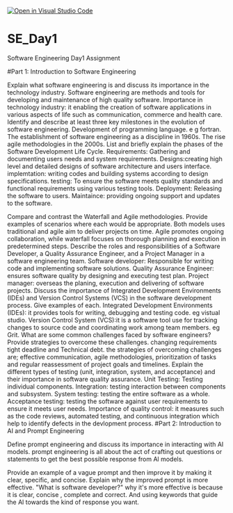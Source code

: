 [![Open in Visual Studio Code](https://classroom.github.com/assets/open-in-vscode-2e0aaae1b6195c2367325f4f02e2d04e9abb55f0b24a779b69b11b9e10269abc.svg)](https://classroom.github.com/online_ide?assignment_repo_id=15569951&assignment_repo_type=AssignmentRepo)
# SE_Day1
Software Engineering Day1 Assignment

#Part 1: Introduction to Software Engineering

Explain what software engineering is and discuss its importance in the technology industry.
Software engineering are methods and tools for developing and maintenance of high quality software.
Importance in technology industry: it enabling the creation of software applications in various aspects of life such as communication, commerce and health care.
Identify and describe at least three key milestones in the evolution of software engineering.
Development of programming language. e g fortran.
The establishment of software engineering as a discipline in 1960s.
The rise agile methodologies in the 2000s.
List and briefly explain the phases of the Software Development Life Cycle.
Requirements: Gathering and documenting users needs and system requirements.
Designs:creating high level and detailed designs of software architecture and users interface.
implemtation: writing codes and building systems according to design specifications.
testing: To ensure the software meets quality standards and functional requirements using various testing tools.
Deployment: Releasing the software to users.
Maintaince: providing ongoing support and updates to the software.

Compare and contrast the Waterfall and Agile methodologies. Provide examples of scenarios where each would be appropriate.
Both models uses traditional and agile aim to deliver projects on time.
Agile promotes ongoing collaboration, while waterfall focuses on thorough planning and execution in predetermined steps.
Describe the roles and responsibilities of a Software Developer, a Quality Assurance Engineer, and a Project Manager in a software engineering team.
Software developer: Responsible for writing code and implementing software solutions.
Quality Assurance Engineer: ensures software quality by designing and executing test plan.
Project manager: overseas the planing, execution and delivering of software projects.
Discuss the importance of Integrated Development Environments (IDEs) and Version Control Systems (VCS) in the software development process. Give examples of each.
Integrated Development Environments (IDEs): it provides tools for writing, debugging and testing code. eg vistual studio.
Version Control System (VCS):it is a software tool use for tracking changes to source code and coordinating work among team members. eg Grit.
What are some common challenges faced by software engineers? Provide strategies to overcome these challenges.
changing requirements
tight deadline and 
Technical debt.
the strategies of overcoming challenges are; effective communication, agile methodologies, prioritization of tasks and regular reassessment of project goals and timelines.
Explain the different types of testing (unit, integration, system, and acceptance) and their importance in software quality assurance.
Unit Testing: Testing individual components.
Integration: testing interaction between components and subsystem.
System testing: testing the entire software as a whole.
Acceptance testing: testing the software against user requirements to ensure it meets user needs.
Importance of quality control: it measures such as the code reviews, automated testing, and continuous integration which help to identify defects in the devlopment process.
#Part 2: Introduction to AI and Prompt Engineering


Define prompt engineering and discuss its importance in interacting with AI models.
prompt engineering is all about the act of crafting out questions or statements to get the best possible response from Al models.

Provide an example of a vague prompt and then improve it by making it clear, specific, and concise. Explain why the improved prompt is more effective.
"What is software developer?" why it's more effective is because it is clear, concise , complete and correct. And using keywords that guide the Al towards the kind of response you want.
